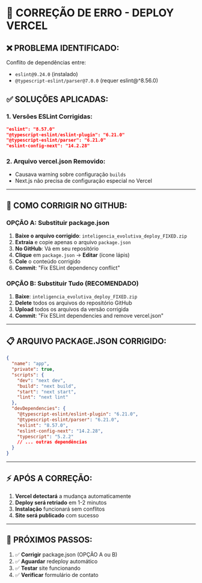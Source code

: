 
# 🔧 CORREÇÃO DE ERRO - DEPLOY VERCEL

## ❌ PROBLEMA IDENTIFICADO:
Conflito de dependências entre:
- `eslint@9.24.0` (instalado)  
- `@typescript-eslint/parser@7.0.0` (requer eslint@^8.56.0)

## ✅ SOLUÇÕES APLICADAS:

### 1. **Versões ESLint Corrigidas:**
```json
"eslint": "8.57.0"
"@typescript-eslint/eslint-plugin": "6.21.0"
"@typescript-eslint/parser": "6.21.0"
"eslint-config-next": "14.2.28"
```

### 2. **Arquivo vercel.json Removido:**
- Causava warning sobre configuração `builds`
- Next.js não precisa de configuração especial no Vercel

---

## 🚀 COMO CORRIGIR NO GITHUB:

### **OPÇÃO A: Substituir package.json**
1. **Baixe o arquivo corrigido**: `inteligencia_evolutiva_deploy_FIXED.zip`
2. **Extraia** e copie apenas o arquivo `package.json`
3. **No GitHub**: Vá em seu repositório
4. **Clique** em `package.json` → **Editar** (ícone lápis)
5. **Cole** o conteúdo corrigido
6. **Commit**: "Fix ESLint dependency conflict"

### **OPÇÃO B: Substituir Tudo (RECOMENDADO)**
1. **Baixe**: `inteligencia_evolutiva_deploy_FIXED.zip`
2. **Delete** todos os arquivos do repositório GitHub
3. **Upload** todos os arquivos da versão corrigida
4. **Commit**: "Fix ESLint dependencies and remove vercel.json"

---

## 📋 ARQUIVO PACKAGE.JSON CORRIGIDO:

```json
{
  "name": "app",
  "private": true,
  "scripts": {
    "dev": "next dev",
    "build": "next build",
    "start": "next start",
    "lint": "next lint"
  },
  "devDependencies": {
    "@typescript-eslint/eslint-plugin": "6.21.0",
    "@typescript-eslint/parser": "6.21.0",
    "eslint": "8.57.0",
    "eslint-config-next": "14.2.28",
    "typescript": "5.2.2"
    // ... outras dependências
  }
}
```

---

## ⚡ APÓS A CORREÇÃO:

1. **Vercel detectará** a mudança automaticamente
2. **Deploy será retriado** em 1-2 minutos
3. **Instalação** funcionará sem conflitos
4. **Site será publicado** com sucesso

---

## 🎯 PRÓXIMOS PASSOS:

1. ✅ **Corrigir** package.json (OPÇÃO A ou B)
2. ✅ **Aguardar** redeploy automático
3. ✅ **Testar** site funcionando
4. ✅ **Verificar** formulário de contato
